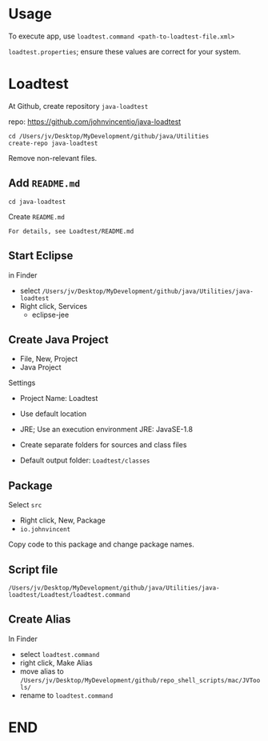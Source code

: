 
# Usage

To execute app, use `loadtest.command <path-to-loadtest-file.xml>`

`loadtest.properties`; ensure these values are correct for your system.

# Loadtest

At Github, create repository `java-loadtest`

repo: https://github.com/johnvincentio/java-loadtest

```
cd /Users/jv/Desktop/MyDevelopment/github/java/Utilities
create-repo java-loadtest
```

Remove non-relevant files.

## Add `README.md`

```
cd java-loadtest
```

Create `README.md`

```
For details, see Loadtest/README.md
```

## Start Eclipse

in Finder

* select `/Users/jv/Desktop/MyDevelopment/github/java/Utilities/java-loadtest`
* Right click, Services
  * eclipse-jee

## Create Java Project

* File, New, Project
* Java Project

Settings

* Project Name: Loadtest
* Use default location
* JRE; Use an execution environment JRE: JavaSE-1.8
* Create separate folders for sources and class files

* Default output folder: `Loadtest/classes`

## Package

Select `src`

* Right click, New, Package
* `io.johnvincent`

Copy code to this package and change package names.

## Script file

`/Users/jv/Desktop/MyDevelopment/github/java/Utilities/java-loadtest/Loadtest/loadtest.command`


## Create Alias

In Finder

* select `loadtest.command`
* right click, Make Alias
* move alias to `/Users/jv/Desktop/MyDevelopment/github/repo_shell_scripts/mac/JVTools/`
* rename to `loadtest.command`

# END
